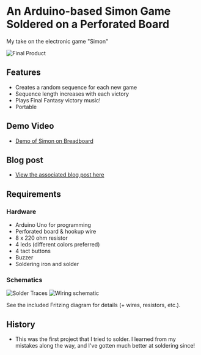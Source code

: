 # An Arduino-based Simon Game Soldered on a Perforated Board

My take on the electronic game "Simon"

![](https://raw.github.com/jerwil/Simon_Solder/master/Media/Simon%20Solder%20Final%20Product%20Image.jpeg "Final Product")

## Features

* Creates a random sequence for each new game
* Sequence length increases with each victory
* Plays Final Fantasy victory music!
* Portable

## Demo Video

* [Demo of Simon on Breadboard](http://www.youtube.com/watch?v=CGUro_F3nu0)

## Blog post

* [View the associated blog post here](http://www.jeremyadamwilson.com/simon-game-soldered/)

## Requirements

### Hardware

* Arduino Uno for programming
* Perforated board & hookup wire
* 8 x 220 ohm resistor
* 4 leds (different colors preferred)
* 4 tact buttons
* Buzzer
* Soldering iron and solder

### Schematics

![](https://raw.github.com/jerwil/Simon_Solder/master/Media/simon_soldier_as_is_bb.jpg "Solder Traces")
![](https://raw.github.com/jerwil/Simon_Solder/master/Media/simon_soldier_as_is_schem.jpg "Wiring schematic")

See the included Fritzing diagram for details (+ wires, resistors, etc.).

## History

* This was the first project that I tried to solder. I learned from my mistakes along the way, and I've gotten much better at soldering since!


